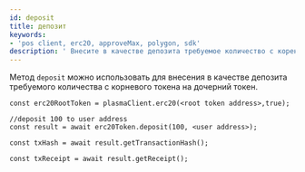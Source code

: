 ```yaml
---
id: deposit
title: депозит
keywords:
- 'pos client, erc20, approveMax, polygon, sdk'
description: ' Внесите в качестве депозита требуемое количество с коренного токена на дочерний токен.'
---
```


Метод `deposit` можно использовать для внесения в качестве депозита требуемого количества с корневого токена на дочерний токен.

```
const erc20RootToken = plasmaClient.erc20(<root token address>,true);

//deposit 100 to user address
const result = await erc20Token.deposit(100, <user address>);

const txHash = await result.getTransactionHash();

const txReceipt = await result.getReceipt();

```

